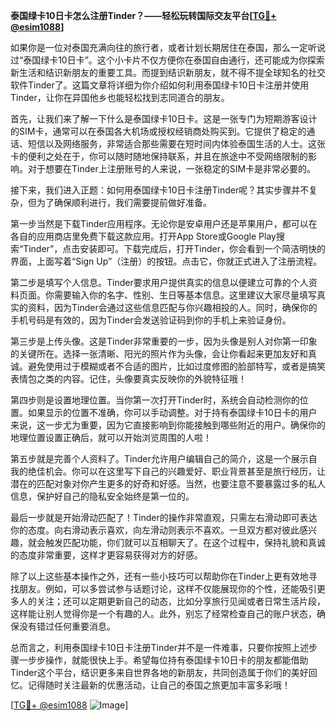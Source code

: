 **泰国绿卡10日卡怎么注册Tinder？——轻松玩转国际交友平台[[TG💪+ @esim1088](https://t.me/s/esim1088)]**

如果你是一位对泰国充满向往的旅行者，或者计划长期居住在泰国，那么一定听说过“泰国绿卡10日卡”。这个小卡片不仅方便你在泰国自由通行，还可能成为你探索新生活和结识新朋友的重要工具。而提到结识新朋友，就不得不提全球知名的社交软件Tinder了。这篇文章将详细为你介绍如何利用泰国绿卡10日卡注册并使用Tinder，让你在异国他乡也能轻松找到志同道合的朋友。

首先，让我们来了解一下什么是泰国绿卡10日卡。这是一张专门为短期游客设计的SIM卡，通常可以在泰国各大机场或授权经销商处购买到。它提供了稳定的通话、短信以及网络服务，非常适合那些需要在短时间内体验泰国生活的人士。这张卡的便利之处在于，你可以随时随地保持联系，并且在旅途中不受网络限制的影响。对于想要在Tinder上注册账号的人来说，一张稳定的SIM卡是非常必要的。

接下来，我们进入正题：如何用泰国绿卡10日卡注册Tinder呢？其实步骤并不复杂，但为了确保顺利进行，我们需要提前做好准备。

第一步当然是下载Tinder应用程序。无论你是安卓用户还是苹果用户，都可以在各自的应用商店里免费下载这款应用。打开App Store或Google Play搜索“Tinder”，点击安装即可。下载完成后，打开Tinder，你会看到一个简洁明快的界面，上面写着“Sign Up”（注册）的按钮。点击它，你就正式进入了注册流程。

第二步是填写个人信息。Tinder要求用户提供真实的信息以便建立可靠的个人资料页面。你需要输入你的名字、性别、生日等基本信息。这里建议大家尽量填写真实的资料，因为Tinder会通过这些信息匹配与你兴趣相投的人。同时，确保你的手机号码是有效的，因为Tinder会发送验证码到你的手机上来验证身份。

第三步是上传头像。这是Tinder非常重要的一步，因为头像是别人对你第一印象的关键所在。选择一张清晰、阳光的照片作为头像，会让你看起来更加友好和真诚。避免使用过于模糊或者不合适的图片，比如过度修图的脸部特写，或者是搞笑表情包之类的内容。记住，头像要真实反映你的外貌特征哦！

第四步则是设置地理位置。当你第一次打开Tinder时，系统会自动检测你的位置。如果显示的位置不准确，你可以手动调整。对于持有泰国绿卡10日卡的用户来说，这一步尤为重要，因为它直接影响到你能接触到哪些附近的用户。确保你的地理位置设置正确后，就可以开始浏览周围的人啦！

第五步就是完善个人资料了。Tinder允许用户编辑自己的简介，这是一个展示自我的绝佳机会。你可以在这里写下自己的兴趣爱好、职业背景甚至是旅行经历，让潜在的匹配对象对你产生更多的好奇和好感。当然，也要注意不要暴露过多的私人信息，保护好自己的隐私安全始终是第一位的。

最后一步就是开始滑动匹配了！Tinder的操作非常直观，只需左右滑动即可表达你的态度。向右滑动表示喜欢，向左滑动则表示不喜欢。一旦双方都对彼此感兴趣，就会触发匹配功能，你们就可以互相聊天了。在这个过程中，保持礼貌和真诚的态度非常重要，这样才更容易获得对方的好感。

除了以上这些基本操作之外，还有一些小技巧可以帮助你在Tinder上更有效地寻找朋友。例如，可以多尝试参与话题讨论，这样不仅能展现你的个性，还能吸引更多人的关注；还可以定期更新自己的动态，比如分享旅行见闻或者日常生活片段，这样能让别人觉得你是一个有趣的人。此外，别忘了经常检查自己的账户状态，确保没有错过任何重要消息。

总而言之，利用泰国绿卡10日卡注册Tinder并不是一件难事，只要你按照上述步骤一步步操作，就能很快上手。希望每位持有泰国绿卡10日卡的朋友都能借助Tinder这个平台，结识更多来自世界各地的新朋友，共同创造属于你们的美好回忆。记得随时关注最新的优惠活动，让自己的泰国之旅更加丰富多彩哦！

[[TG💪+ @esim1088](https://t.me/s/esim1088) ![Image](https://i.postimg.cc/4NQfJmqS/Snipaste-2025-05-13-00-14-12.png)]